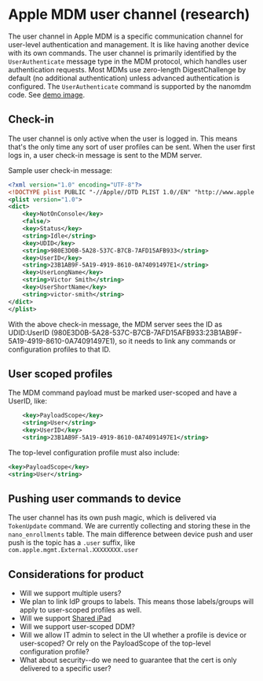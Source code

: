 # Apple MDM user channel (research)

The user channel in Apple MDM is a specific communication channel for user-level authentication and management. It is like having another device with its own commands. The user channel is primarily identified by the `UserAuthenticate` message type in the MDM protocol, which handles user authentication requests. Most MDMs use zero-length DigestChallenge by default (no additional authentication) unless advanced authentication is configured. The `UserAuthenticate` command is supported by the nanomdm code. See [demo image](https://github.com/fleetdm/fleet/issues/28798#issuecomment-2867571898).

## Check-in

The user channel is only active when the user is logged in. This means that's the only time any sort of user profiles can be sent. When the user first logs in, a user check-in message is sent to the MDM server.

Sample user check-in message:
```xml
<?xml version="1.0" encoding="UTF-8"?>
<!DOCTYPE plist PUBLIC "-//Apple//DTD PLIST 1.0//EN" "http://www.apple.com/DTDs/PropertyList-1.0.dtd">
<plist version="1.0">
<dict>
	<key>NotOnConsole</key>
	<false/>
	<key>Status</key>
	<string>Idle</string>
	<key>UDID</key>
	<string>980E3D0B-5A28-537C-B7CB-7AFD15AFB933</string>
	<key>UserID</key>
	<string>23B1AB9F-5A19-4919-8610-0A74091497E1</string>
	<key>UserLongName</key>
	<string>Victor Smith</string>
	<key>UserShortName</key>
	<string>victor-smith</string>
</dict>
</plist>
```

With the above check-in message, the MDM server sees the ID as UDID:UserID (980E3D0B-5A28-537C-B7CB-7AFD15AFB933:23B1AB9F-5A19-4919-8610-0A74091497E1), so it needs to link any commands or configuration profiles to that ID.

## User scoped profiles

The MDM command payload must be marked user-scoped and have a UserID, like:
```xml
    <key>PayloadScope</key>
    <string>User</string>
    <key>UserID</key>
    <string>23B1AB9F-5A19-4919-8610-0A74091497E1</string>
```

The top-level configuration profile must also include:
```xml
<key>PayloadScope</key>
<string>User</string>
```

## Pushing user commands to device

The user channel has its own push magic, which is delivered via `TokenUpdate` command. We are currently collecting and storing these in the `nano_enrollments` table. The main difference between device push and user push is the topic has a `.user` suffix, like `com.apple.mgmt.External.XXXXXXXX.user`

## Considerations for product

- Will we support multiple users?
- We plan to link IdP groups to labels. This means those labels/groups will apply to user-scoped profiles as well.
- Will we support [Shared iPad](https://support.apple.com/guide/deployment/shared-ipad-overview-dep9a34c2ba2/1/web/1.0)
- Will we support user-scoped DDM?
- Will we allow IT admin to select in the UI whether a profile is device or user-scoped? Or rely on the PayloadScope of the top-level configuration profile?
- What about security--do we need to guarantee that the cert is only delivered to a specific user?